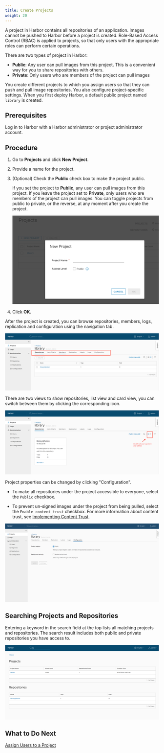 ```yaml
---
title: Create Projects
weight: 20
---
```


A project in Harbor contains all repositories of an application. Images cannot be pushed to Harbor before a project is created. Role-Based Access Control (RBAC) is applied to projects, so that only users with the appropriate roles can perform certain operations. 

There are two types of project in Harbor:

* **Public**: Any user can pull images from this project. This is a convenient way for you to share repositories with others.
* **Private**: Only users who are members of the project can pull images

You create different projects to which you assign users so that they can push and pull image repositories. You also configure project-specific settings. When you first deploy Harbor, a default public project named `library` is created. 

## Prerequisites

Log in to Harbor with a Harbor administrator or project administrator account.

## Procedure

1. Go to **Projects** and click **New Project**.
1. Provide a name for the project.
1. (Optional) Check the **Public** check box to make the project public.

    If you set the project to **Public**, any user can pull images from this project. If you leave the project set to **Private**, only users who are members of the project can pull images. You can toggle projects from public to private, or the reverse, at any moment after you create the project.

    ![create project](../../img/new-create-project.png)

5. Click **OK**.

After the project is created, you can browse repositories, members, logs, replication and configuration using the navigation tab.

![browse project](../../img/new-browse-project.png)

There are two views to show repositories, list view and card view, you can switch between them by clicking the corresponding icon.

![browse repositories](../../img/browse-project-repositories.png)

Project properties can be changed by clicking "Configuration".

* To make all repositories under the project accessible to everyone, select the `Public` checkbox.

* To prevent un-signed images under the project from being pulled, select the `Enable content trust` checkbox. For more information about content trust, see [Implementing Content Trust](../implementing-content-trust.md).

![browse project](../../img/project-configuration.png)


## Searching Projects and Repositories
Entering a keyword in the search field at the top lists all matching projects and repositories. The search result includes both public and private repositories you have access to.

![browse project](../../img/new-search.png)

## What to Do Next

[Assign Users to a Project](../add-users.md)

